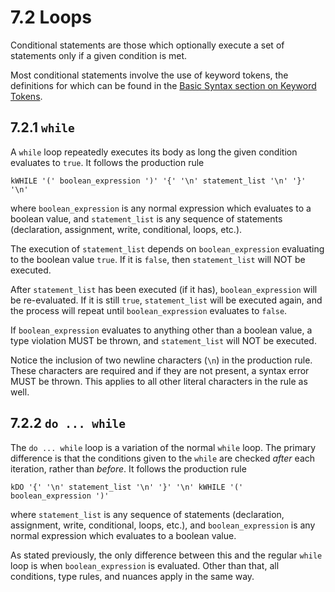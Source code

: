 # 7.2 Loops
Conditional statements are those which optionally execute a set of statements only if a given condition is met.

Most conditional statements involve the use of keyword tokens, the definitions for which can be found in the [Basic Syntax section on Keyword Tokens](../basic_syntax/tokens.md#211-keyword-tokens).

## 7.2.1 `while`
A `while` loop repeatedly executes its body as long the given condition evaluates to `true`. It follows the production rule

    kWHILE '(' boolean_expression ')' '{' '\n' statement_list '\n' '}' '\n'

where `boolean_expression` is any normal expression which evaluates to a boolean value, and `statement_list` is any sequence of statements (declaration, assignment, write, conditional, loops, etc.).

The execution of `statement_list` depends on `boolean_expression` evaluating to the boolean value `true`. If it is `false`, then `statement_list` will NOT be executed.

After `statement_list` has been executed (if it has), `boolean_expression` will be re-evaluated. If it is still `true`, `statement_list` will be executed again, and the process will repeat until `boolean_expression` evaluates to `false`.

If `boolean_expression` evaluates to anything other than a boolean value, a type violation MUST be thrown, and `statement_list` will NOT be executed.

Notice the inclusion of two newline characters (`\n`) in the production rule. These characters are required and if they are not present, a syntax error MUST be thrown. This applies to all other literal characters in the rule as well.

## 7.2.2 `do ... while`
The `do ... while` loop is a variation of the normal `while` loop. The primary difference is that the conditions given to the `while` are checked *after* each iteration, rather than *before*. It follows the production rule

    kDO '{' '\n' statement_list '\n' '}' '\n' kWHILE '(' boolean_expression ')'

where `statement_list` is any sequence of statements (declaration, assignment, write, conditional, loops, etc.), and `boolean_expression` is any normal expression which evaluates to a boolean value.

As stated previously, the only difference between this and the regular `while` loop is when `boolean_expression` is evaluated. Other than that, all conditions, type rules, and nuances apply in the same way.
